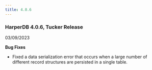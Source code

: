 ```yaml
---
title: 4.0.6
---
```


### HarperDB 4.0.6, Tucker Release

03/09/2023

**Bug Fixes**

- Fixed a data serialization error that occurs when a large number of different record structures are persisted in a single table.
